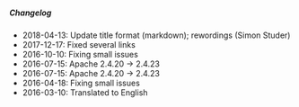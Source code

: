 ##### Changelog

* 2018-04-13: Update title format (markdown); rewordings (Simon Studer)
* 2017-12-17: Fixed several links
* 2016-10-10: Fixing small issues
* 2016-07-15: Apache 2.4.20 -> 2.4.23
* 2016-07-15: Apache 2.4.20 -> 2.4.23
* 2016-04-18: Fixing small issues
* 2016-03-10: Translated to English

